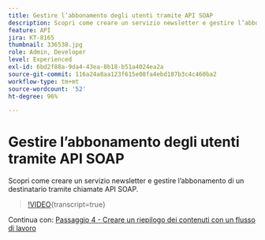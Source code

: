 ```yaml
---
title: Gestire l’abbonamento degli utenti tramite API SOAP
description: Scopri come creare un servizio newsletter e gestire l’abbonamento di un destinatario tramite chiamate API SOAP.
feature: API
jira: KT-8165
thumbnail: 336538.jpg
role: Admin, Developer
level: Experienced
exl-id: 6bd2f88a-9da4-43ea-8b18-b51a4024ea2a
source-git-commit: 116a24a8aa123f615e08fa4ebd187b3c4c460ba2
workflow-type: tm+mt
source-wordcount: '52'
ht-degree: 96%

---
```


# Gestire l’abbonamento degli utenti tramite API SOAP

Scopri come creare un servizio newsletter e gestire l’abbonamento di un destinatario tramite chiamate API SOAP.

>[!VIDEO](https://video.tv.adobe.com/v/336538?quality=12&learn=on){transcript=true}

Continua con: [Passaggio 4 - Creare un riepilogo dei contenuti con un flusso di lavoro](/help/tutorial-use-soap-apis/create-article-alert-delivery-overview.md)
